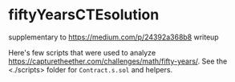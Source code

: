 # fiftyYearsCTEsolution
supplementary to https://medium.com/p/24392a368b8 writeup

Here's few scripts that were used to analyze <https://capturetheether.com/challenges/math/fifty-years/>. See the <./scripts> folder for `Contract.s.sol` and helpers.
